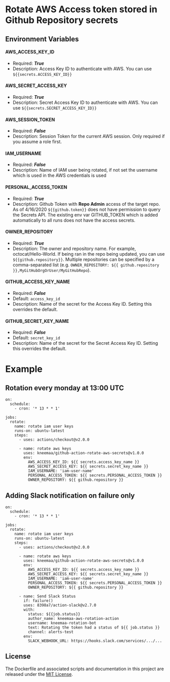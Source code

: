 # Rotate AWS Access token stored in Github Repository secrets

## Environment Variables
#### AWS_ACCESS_KEY_ID
- Required: ***True***
- Description: Access Key ID to authenticate with AWS. You can use `${{secrets.ACCESS_KEY_ID}}`

#### AWS_SECRET_ACCESS_KEY
- Required: ***True***
- Description: Secret Access Key ID to authenticate with AWS. You can use `${{secrets.SECRET_ACCESS_KEY_ID}}`

#### AWS_SESSION_TOKEN
- Required: ***False***
- Description: Session Token for the current AWS session. Only required if you assume a role first.

#### IAM_USERNAME
- Required: ***False***
- Description: Name of IAM user being rotated, if not set the username which is used in the AWS credentials is used

#### PERSONAL_ACCESS_TOKEN
- Required: ***True***
- Description: Github Token with **Repo Admin** access of the target repo. As of 4/16/2020 `${{github.token}}` does not have permission to query the Secrets API. The existing env var GITHUB_TOKEN which is added automatically to all runs does not have the access secrets.

#### OWNER_REPOSITORY
- Required: ***True***
- Description: The owner and repository name. For example, octocat/Hello-World. If being ran in the repo being updated, you can use `${{github.repository}}`. Multiple repositories can be specified by a comma-separated list (e.g. `OWNER_REPOSITORY: ${{ github.repository }},MyGitHubOrgOrUser/MyGitHubRepo`). 

#### GITHUB_ACCESS_KEY_NAME
- Required: ***False***
- Default: `access_key_id`
- Description: Name of the secret for the Access Key ID. Setting this overrides the default.

#### GITHUB_SECRET_KEY_NAME
- Required: ***False***
- Default: `secret_key_id`
- Description: Name of the secret for the Secret Access Key ID. Setting this overrides the default.

# Example
## Rotation every monday at 13:00 UTC
```
on:
  schedule:
    - cron: '* 13 * * 1' 

jobs:
  rotate:
    name: rotate iam user keys
    runs-on: ubuntu-latest
    steps:
      - uses: actions/checkout@v2.0.0

      - name: rotate aws keys
        uses: kneemaa/github-action-rotate-aws-secrets@v1.0.0
        env:
          AWS_ACCESS_KEY_ID: ${{ secrets.access_key_name }}
          AWS_SECRET_ACCESS_KEY: ${{ secrets.secret_key_name }}
          IAM_USERNAME: 'iam-user-name'
          PERSONAL_ACCESS_TOKEN: ${{ secrets.PERSONAL_ACCESS_TOKEN }}
          OWNER_REPOSITORY: ${{ github.repository }}
```

## Adding Slack notification on failure only
```
on:
  schedule:
    - cron: '* 13 * * 1'

jobs:
  rotate:
    name: rotate iam user keys
    runs-on: ubuntu-latest
    steps:
      - uses: actions/checkout@v2.0.0

      - name: rotate aws keys
        uses: kneemaa/github-action-rotate-aws-secrets@v1.0.0
        env:
          AWS_ACCESS_KEY_ID: ${{ secrets.access_key_name }}
          AWS_SECRET_ACCESS_KEY: ${{ secrets.secret_key_name }}
          IAM_USERNAME: 'iam-user-name'
          PERSONAL_ACCESS_TOKEN: ${{ secrets.PERSONAL_ACCESS_TOKEN }}
          OWNER_REPOSITORY: ${{ github.repository }}

      - name: Send Slack Status
        if: failure()
        uses: 8398a7/action-slack@v2.7.0
        with:
          status: ${{job.status}}
          author_name: kneemaa-aws-rotation-action
          username: kneemaa-rotation-bot
          text: Rotating the token had a status of ${{ job.status }}
          channel: alerts-test
        env:
          SLACK_WEBHOOK_URL: https://hooks.slack.com/services/.../...
```
## License
The Dockerfile and associated scripts and documentation in this project are released under the [MIT License](LICENSE).
